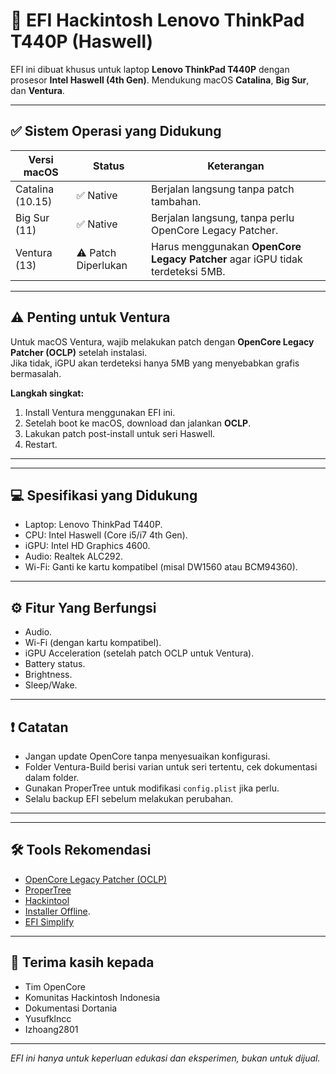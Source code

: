 # 🚀 EFI Hackintosh Lenovo ThinkPad T440P (Haswell)

EFI ini dibuat khusus untuk laptop **Lenovo ThinkPad T440P** dengan prosesor **Intel Haswell (4th Gen)**. Mendukung macOS **Catalina**, **Big Sur**, dan **Ventura**.

---

## ✅ Sistem Operasi yang Didukung

| Versi macOS     | Status          | Keterangan                                                                  |
|-----------------|-----------------|----------------------------------------------------------------------------|
| Catalina (10.15)| ✅ Native       | Berjalan langsung tanpa patch tambahan.                                    |
| Big Sur (11)    | ✅ Native       | Berjalan langsung, tanpa perlu OpenCore Legacy Patcher.                    |
| Ventura (13)    | ⚠️ Patch Diperlukan | Harus menggunakan **OpenCore Legacy Patcher** agar iGPU tidak terdeteksi 5MB.|

---

## ⚠️ Penting untuk Ventura

Untuk macOS Ventura, wajib melakukan patch dengan **OpenCore Legacy Patcher (OCLP)** setelah instalasi.  
Jika tidak, iGPU akan terdeteksi hanya 5MB yang menyebabkan grafis bermasalah.

**Langkah singkat:**

1. Install Ventura menggunakan EFI ini.
2. Setelah boot ke macOS, download dan jalankan **OCLP**.
3. Lakukan patch post-install untuk seri Haswell.
4. Restart.

---

---

## 💻 Spesifikasi yang Didukung

- Laptop: Lenovo ThinkPad T440P.
- CPU: Intel Haswell (Core i5/i7 4th Gen).
- iGPU: Intel HD Graphics 4600.
- Audio: Realtek ALC292.
- Wi-Fi: Ganti ke kartu kompatibel (misal DW1560 atau BCM94360).

---

## ⚙️ Fitur Yang Berfungsi

- Audio.  
- Wi-Fi (dengan kartu kompatibel).  
- iGPU Acceleration (setelah patch OCLP untuk Ventura).  
- Battery status.  
- Brightness.  
- Sleep/Wake.  

---

## ❗ Catatan

- Jangan update OpenCore tanpa menyesuaikan konfigurasi.  
- Folder Ventura-Build berisi varian untuk seri tertentu, cek dokumentasi dalam folder.  
- Gunakan ProperTree untuk modifikasi `config.plist` jika perlu.  
- Selalu backup EFI sebelum melakukan perubahan.
------

---

## 🛠️ Tools Rekomendasi

- [OpenCore Legacy Patcher (OCLP)](https://dortania.github.io/OpenCore-Legacy-Patcher/)  
- [ProperTree](https://github.com/corpnewt/ProperTree)  
- [Hackintool](https://github.com/headkaze/Hackintool)
- [Installer Offline](https://github.com/yusufklncc/Hackintosh-for-All-Computers).
- [EFI Simplify](https://github.com/lzhoang2801/OpCore-Simplify)
---

## 🙏 Terima kasih kepada

- Tim OpenCore  
- Komunitas Hackintosh Indonesia  
- Dokumentasi Dortania
- Yusufklncc
- Izhoang2801

---

*EFI ini hanya untuk keperluan edukasi dan eksperimen, bukan untuk dijual.*
